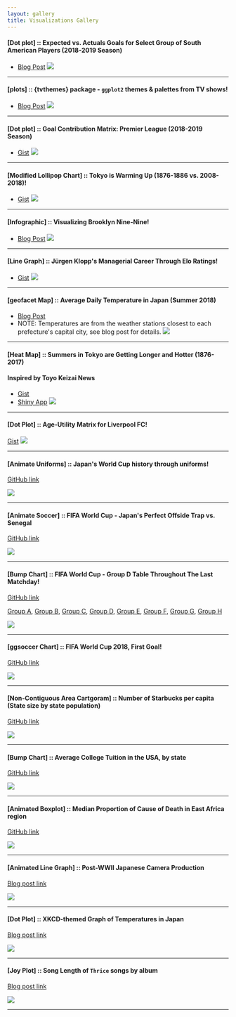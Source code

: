 ```yaml
---
layout: gallery
title: Visualizations Gallery
---
```


#### [Dot plot] :: Expected vs. Actuals Goals for Select Group of South American Players (2018-2019 Season)

- [Blog Post](https://ryo-n7.github.io/2019-06-18-visualize-copa-america/)
![](..\assets\2019-06-18-visualize-copa-america_files\unnamed-chunk-51-1.png)

***

#### [plots] :: {tvthemes} package - `ggplot2` themes & palettes from TV shows!

- [Blog Post](https://ryo-n7.github.io/2019-05-16-introducing-tvthemes-package/)
![](https://i.imgur.com/IN7DE5d.png)

***

#### [Dot plot] :: Goal Contribution Matrix: Premier League (2018-2019 Season)

- [Gist](https://gist.github.com/Ryo-N7/67ca1c364c342a82c4098918082ca445)
![](https://i.imgur.com/Vr7VvJp.png)

***

#### [Modified Lollipop Chart] :: Tokyo is Warming Up (1876-1886 vs. 2008-2018)!

- [Gist](https://gist.github.com/Ryo-N7/3e14b1ab637ce09091cb9c6c048a14a4)
![](https://i.imgur.com/Js4UUQX.png)

***

#### [Infographic] :: Visualizing Brooklyn Nine-Nine!

- [Blog Post](https://ryo-n7.github.io/2019-02-15-visualize-brooklyn-nine-nine/)
![](https://i.imgur.com/aXFSqzJ.png)

***

#### [Line Graph] :: Jürgen Klopp's Managerial Career Through Elo Ratings!

- [Gist](https://gist.github.com/Ryo-N7/2067e6c63f66ca7a7039b114d51bd40d)
![](https://i.imgur.com/Xcw2nAK.png)

***

#### [geofacet Map] :: Average Daily Temperature in Japan (Summer 2018)

- [Blog Post](https://ryo-n7.github.io/2018-10-04-visualize-weather-in-japan/)
- NOTE: Temperatures are from the weather stations closest to each prefecture's capital city, see blog post for details.
![](https://i.imgur.com/v4DTyOw.png)

***

#### [Heat Map] :: Summers in Tokyo are Getting Longer and Hotter (1876-2017)
#### Inspired by Toyo Keizai News

- [Gist](https://gist.github.com/Ryo-N7/826fc8c755f9a7c1fab236cd17d8a352)
- [Shiny App](https://ryo-n7.shinyapps.io/tokyo_weather_shiny_app/)
![](https://i.imgur.com/WBspwRp.png)

***

#### [Dot Plot] :: Age-Utility Matrix for Liverpool FC!

[Gist](https://gist.github.com/Ryo-N7/5309ba2496b4f75a0747166bfbc52270)
![](https://i.imgur.com/Lk1lpMg.png)

***

#### [Animate Uniforms] :: Japan's World Cup history through uniforms!
[GitHub link](https://github.com/Ryo-N7/soccer_ggplots)

![](https://i.imgur.com/UTirZjG.gif)

***

#### [Animate Soccer] :: FIFA World Cup - Japan's Perfect Offside Trap vs. Senegal
[GitHub link](https://github.com/Ryo-N7/soccer_ggplots)

![](https://i.imgur.com/ceSA3YB.gif)

***

#### [Bump Chart] :: FIFA World Cup - Group D Table Throughout The Last Matchday!
[GitHub link](https://github.com/Ryo-N7/soccer_ggplots)

[Group A](https://i.imgur.com/6yaOA31.png), [Group B](https://i.imgur.com/4AEIbgq.png), [Group C](https://i.imgur.com/cGs2mf0.png), [Group D](https://i.imgur.com/FlntjgH.png), 
[Group E](https://i.imgur.com/1flVYGU.png), [Group F](https://i.imgur.com/ucMH4f4.png), [Group G](https://i.imgur.com/IVcqeUG.png), [Group H](https://i.imgur.com/agTx6IG.png)

![](https://i.imgur.com/FlntjgH.png)

***

#### [ggsoccer Chart] :: FIFA World Cup 2018, First Goal!
[GitHub link](https://github.com/Ryo-N7/soccer_ggplots)

![](https://i.imgur.com/7tRZnm7.png)

***

#### [Non-Contiguous Area Cartgoram] :: Number of Starbucks per capita (State size by state population)
[GitHub link](https://github.com/Ryo-N7/tidy_tuesday#may-7)

![](https://i.imgur.com/kRbXSQn.png)

***

#### [Bump Chart] :: Average College Tuition in the USA, by state 
[GitHub link](https://github.com/Ryo-N7/tidy_tuesday#april-3)

![](https://i.imgur.com/yJve5vA.png)

***

#### [Animated Boxplot] :: Median Proportion of Cause of Death in East Africa region
[GitHub link](https://github.com/Ryo-N7/tidy_tuesday#april-1)

![](https://i.imgur.com/ThbVuP2.gif)

***

#### [Animated Line Graph] :: Post-WWII Japanese Camera Production 
[Blog post link](https://ryo-n7.github.io/2018-01-12-japan-postwar-economic-recovery/)

![](https://i.imgur.com/BTiNNtG.gif)

***

#### [Dot Plot] :: XKCD-themed Graph of Temperatures in Japan
[Blog post link](https://ryo-n7.github.io/2017-11-22-japan-xkcd-weather-index/)

![](https://i.imgur.com/8D6h9dl.png)

***

#### [Joy Plot] :: Song Length of `Thrice` songs by album
[Blog post link](https://ryo-n7.github.io/2017-09-30-thrice-part-1/)

![](https://i.imgur.com/lNTlZyh.jpg)

***


